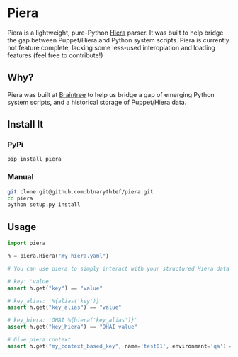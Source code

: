 # Piera
Piera is a lightweight, pure-Python [Hiera](http://docs.puppetlabs.com/hiera/) parser. It was built to help bridge the gap between Puppet/Hiera and Python system scripts. Piera is currently not feature complete, lacking some less-used interoplation and loading features (feel free to contribute!)

## Why?
Piera was built at [Braintree](http://github.com/braintree) to help us bridge a gap of emerging Python system scripts, and a historical storage of Puppet/Hiera data.

## Install It

### PyPi
`pip install piera`

### Manual
```bash
git clone git@github.com:b1naryth1ef/piera.git
cd piera
python setup.py install
```

## Usage
```python
import piera

h = piera.Hiera("my_hiera.yaml")

# You can use piera to simply interact with your structured Hiera data

# key: 'value'
assert h.get("key") == "value"

# key_alias: '%{alias('key')}'
assert h.get("key_alias") == "value"

# key_hiera: 'OHAI %{hiera('key_alias')}'
assert h.get("key_hiera") == "OHAI value"

# Give piera context
assert h.get("my_context_based_key", name='test01', environment='qa') == "context is great!"
```
